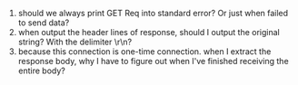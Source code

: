 1. should we always print GET Req into standard error? Or just when failed to send data?
3. when output the header lines of response, should I output the original string? With the delimiter \r\n?
4. because this connection is one-time connection. when I extract the response body, why I have to figure out when I've finished receiving the entire body?